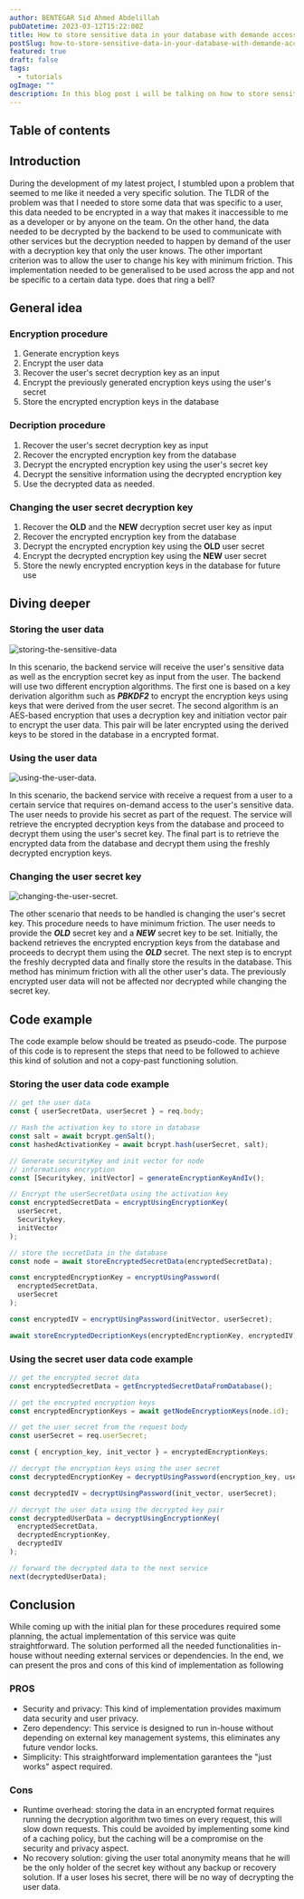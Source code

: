 ```yaml
---
author: BENTEGAR Sid Ahmed Abdelillah
pubDatetime: 2023-03-12T15:22:00Z
title: How to store sensitive data in your database with demande access from user
postSlug: how-to-store-sensitive-data-in-your-database-with-demande-access-from-user
featured: true
draft: false
tags:
  - tutorials
ogImage: ""
description: In this blog post i will be talking on how to store sensitive user data in your database with on demande access from the user
---
```


## Table of contents

## Introduction

During the development of my latest project, I stumbled upon a problem that seemed to me like it needed a very specific solution. The TLDR of the problem was that I needed to store some data that was specific to a user, this data needed to be encrypted in a way that makes it inaccessible to me as a developer or by anyone on the team. On the other hand, the data needed to be decrypted by the backend to be used to communicate with other services but the decryption needed to happen by demand of the user with a decryption key that only the user knows. The other important criterion was to allow the user to change his key with minimum friction. This implementation needed to be generalised to be used across the app and not be specific to a certain data type. does that ring a bell?

## General idea

### Encryption procedure

1. Generate encryption keys
2. Encrypt the user data
3. Recover the user's secret decryption key as an input
4. Encrypt the previously generated encryption keys using the user's secret
5. Store the encrypted encryption keys in the database

### Decription procedure

1. Recover the user's secret decryption key as input
2. Recover the encrypted encryption key from the database
3. Decrypt the encrypted encryption key using the user's secret key
4. Decrypt the sensitive information using the decrypted encryption key
5. Use the decrypted data as needed.

### Changing the user secret decryption key

1. Recover the **OLD** and the **NEW** decryption secret user key as input
2. Recover the encrypted encryption key from the database
3. Decrypt the encrypted encryption key using the **OLD** user secret
4. Encrypt the decrypted encryption key using the **NEW** user secret
5. Store the newly encrypted encryption keys in the database for future use

## Diving deeper

### Storing the user data

![storing-the-sensitive-data](/assets/img/storing-sensitive-data-in-your-database/storing-the-sensitive-data.png)

In this scenario, the backend service will receive the user's sensitive data as well as the encryption secret key as input from the user. The backend will use two different encryption algorithms. The first one is based on a key derivation algorithm such as **_PBKDF2_** to encrypt the encryption keys using keys that were derived from the user secret. The second algorithm is an AES-based encryption that uses a decryption key and initiation vector pair to encrypt the user data. This pair will be later encrypted using the derived keys to be stored in the database in a encrypted format.

### Using the user data

![using-the-user-data.](/assets/img/storing-sensitive-data-in-your-database/using-the-user-data.png)

In this scenario, the backend service with receive a request from a user to a certain service that requires on-demand access to the user's sensitive data. The user needs to provide his secret as part of the request. The service will retrieve the encrypted decryption keys from the database and proceed to decrypt them using the user's secret key. The final part is to retrieve the encrypted data from the database and decrypt them using the freshly decrypted encryption keys.

### Changing the user secret key

![changing-the-user-secret.](/assets/img/storing-sensitive-data-in-your-database/changing-the-user-secret.png)

The other scenario that needs to be handled is changing the user's secret key. This procedure needs to have minimum friction. The user needs to provide the **_OLD_** secret key and a **_NEW_** secret key to be set. Initially, the backend retrieves the encrypted encryption keys from the database and proceeds to decrypt them using the **_OLD_** secret. The next step is to encrypt the freshly decrypted data and finally store the results in the database. This method has minimum friction with all the other user's data. The previously encrypted user data will not be affected nor decrypted while changing the secret key.

## Code example

The code example below should be treated as pseudo-code. The purpose of this code is to represent the steps that need to be followed to achieve this kind of solution and not a copy-past functioning solution.

### Storing the user data code example

```ts
// get the user data
const { userSecretData, userSecret } = req.body;

// Hash the activation key to store in database
const salt = await bcrypt.genSalt();
const hashedActivationKey = await bcrypt.hash(userSecret, salt);

// Generate securityKey and init vector for node
// informations encryption
const [Securitykey, initVector] = generateEncryptionKeyAndIv();

// Encrypt the userSecretData using the activation key
const encryptedSecretData = encryptUsingEncryptionKey(
  userSecret,
  Securitykey,
  initVector
);

// store the secretData in the database
const node = await storeEncryptedSecretData(encryptedSecretData);

const encryptedEncryptionKey = encryptUsingPassword(
  encryptedSecretData,
  userSecret
);

const encryptedIV = encryptUsingPassword(initVector, userSecret);

await storeEncryptedDecriptionKeys(encryptedEncryptionKey, encryptedIV);
```

### Using the secret user data code example

```ts
// get the encrypted secret data
const encryptedSecretData = getEncryptedSecretDataFromDatabase();

// get the encrypted encryption keys
const encryptedEncryptionKeys = await getNodeEncryptionKeys(node.id);

// get the user secret from the request body
const userSecret = req.userSecret;

const { encryption_key, init_vector } = encryptedEncryptionKeys;

// decrypt the encryption keys using the user secret
const decryptedEncryptionKey = decryptUsingPassword(encryption_key, userSecret);

const decryptedIV = decryptUsingPassword(init_vector, userSecret);

// decrypt the user data using the decrypted key pair
const decryptedUserData = decryptUsingEncryptionKey(
  encryptedSecretData,
  decryptedEncryptionKey,
  decryptedIV
);

// forward the decrypted data to the next service
next(decryptedUserData);
```

## Conclusion

While coming up with the initial plan for these procedures required some planning, the actual implementation of this service was quite straightforward. The solution performed all the needed functionalities in-house without needing external services or dependencies. In the end, we can present the pros and cons of this kind of implementation as following

### PROS

- Security and privacy: This kind of implementation provides maximum data security and user privacy.
- Zero dependency: This service is designed to run in-house without depending on external key management systems, this eliminates any future vendor locks.
- Simplicity: This straightforward implementation garantees the "just works" aspect required.

### Cons

- Runtime overhead: storing the data in an encrypted format requires running the decryption algorithm two times on every request, this will slow down requests. This could be avoided by implementing some kind of a caching policy, but the caching will be a compromise on the security and privacy aspect.
- No recovery solution: giving the user total anonymity means that he will be the only holder of the secret key without any backup or recovery solution. If a user loses his secret, there will be no way of decrypting the user data.
